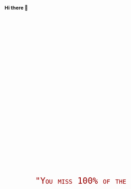 ### Hi there 👋
<style type="text/css" scoped>
.GeneratedMarquee {
font-family:Consolas, monospace;
font-size:2em;
font-variant:small-caps;
line-height:100px;
text-align:center;
color:#990000;
padding:100px;
}
</style>
<marquee class="GeneratedMarquee" direction="up" scrollamount="5" behavior="scroll">"You miss 100% of the shots you don't take"<br>-Wayne Gretzky<br>-Michael Scott</marquee>

<!--
**Chazaster/Chazaster** is a ✨ _special_ ✨ repository because its `README.md` (this file) appears on your GitHub profile.

Here are some ideas to get you started:

- 🔭 I’m currently working on ...
- 🌱 I’m currently learning ...
- 👯 I’m looking to collaborate on ...
- 🤔 I’m looking for help with ...
- 💬 Ask me about ...
- 📫 How to reach me: ...
- 😄 Pronouns: ...
- ⚡ Fun fact: ...
-->
